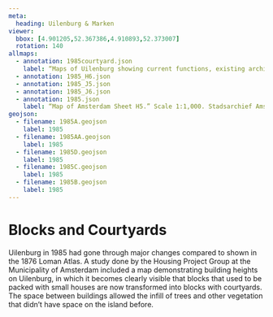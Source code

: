 ```yaml
---
meta:
  heading: Uilenburg & Marken
viewer:
  bbox: [4.901205,52.367386,4.910893,52.373007]
  rotation: 140
allmaps:
  - annotation: 1985courtyard.json
    label: “Maps of Uilenburg showing current functions, existing architectural and ownership condition, 1985.” From “Archief van Projectgroep Huisvesting Alleenstaanden en Tweepersoonshuishoudens (HAT),” (Archive of the Housing Project Group for Singles and Two-person Households), Stadsarchief Amsterdam. Article 522. 1985.
  - annotation: 1985_H6.json
  - annotation: 1985_J5.json
  - annotation: 1985_J6.json
  - annotation: 1985.json
    label: “Map of Amsterdam Sheet H5.” Scale 1:1,000. Stadsarchief Amsterdam. Published by the Public Works Department and its legal successors, 1985.
geojson:
  - filename: 1985A.geojson
    label: 1985
  - filename: 1985AA.geojson
    label: 1985
  - filename: 1985D.geojson
    label: 1985
  - filename: 1985C.geojson
    label: 1985
  - filename: 1985B.geojson
    label: 1985
---
```

# Blocks and Courtyards
Uilenburg in 1985 had gone through major changes compared to shown in the 1876 Loman Atlas. A study done by the Housing Project Group at the Municipality of Amsterdam included a map demonstrating building heights on Uilenburg, in which it becomes clearly visible that blocks that used to be packed with small houses are now transformed into blocks with courtyards. The space between buildings allowed the infill of trees and other vegetation that didn’t have space on the island before.
